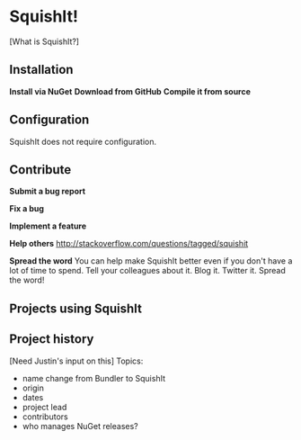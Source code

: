 SquishIt!
=
[What is SquishIt?]

Installation
-
**Install via NuGet**
**Download from GitHub**
**Compile it from source**

Configuration
-
SquishIt does not require configuration.

Contribute
- 
**Submit a bug report**

**Fix a bug**

**Implement a feature**

**Help others**
http://stackoverflow.com/questions/tagged/squishit

**Spread the word**
You can help make SquishIt better even if you don't have a lot of time to spend.
Tell your colleagues about it. Blog it. Twitter it. Spread the word!

Projects using SquishIt
-

Project history
-
[Need Justin's input on this]
Topics:
* name change from Bundler to SquishIt
* origin
* dates
* project lead
* contributors
* who manages NuGet releases?